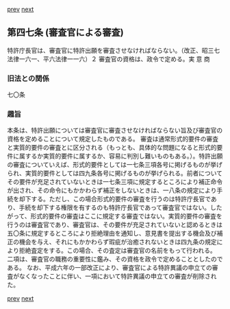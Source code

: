 [prev](/specific\markdowns\特許法\063_Mp-Ch_2-At_46_2.md)
[next](/specific\markdowns\特許法\065_Mp-Ch_3-At_48.md)
## 第四七条 (審査官による審査)
特許庁長官は、審査官に特許出願を審査させなければならない。（改正、昭三七法律一六一、平六法律一一六）２ 審査官の資格は、政令で定める。実 意 商

### 旧法との関係
七〇条

### 趣旨
本条は、特許出願については審査官に審査させなければならない旨及び審査官の資格を定めることについて規定したものである。
審査は通常形式的要件の審査と実質的要件の審査とに区分される（もっとも、具体的な問題になると形式的要件に属するか実質的要件に属するか、容易に判別し難いものもある。）。特許出願の審査についていえば、形式的要件としては一七条三項各号に掲げるものが挙げられ、実質的要件としては四九条各号に掲げるものが挙げられる。前者についてその要件が充足されていないときは一七条三項に規定するところにより補正命令が出され、その命令にもかかわらず補正をしないときは、一八条の規定により手続を却下する。ただし、この場合形式的要件の審査を行うのは特許庁長官であり、手続を却下する権限を有するのも特許庁長官であって審査官ではない。したがって、形式的要件の審査はここに規定する審査ではない。実質的要件の審査を行うのは審査官であり、審査官は、その要件が充足されていないと認めるときは五〇条に規定するところにより拒絶理由を通知し、意見書を提出する機会及び補正の機会を与え、それにもかかわらず瑕疵が治癒されないときは四九条の規定により拒絶査定をする。この場合、その査定は審査官の名前をもって行われる。
二項は、審査官の職務の重要性に鑑み、その資格を政令で定めることとしたのである。
なお、平成六年の一部改正により、審査官による特許異議の申立ての審査がなくなったことに伴い、一項において特許異議の申立ての審査が削除された。

[prev](/specific\markdowns\特許法\063_Mp-Ch_2-At_46_2.md)
[next](/specific\markdowns\特許法\065_Mp-Ch_3-At_48.md)